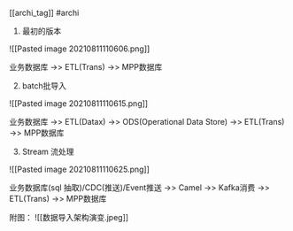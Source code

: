 [[archi_tag]] #archi 

1. 最初的版本

![[Pasted image 20210811110606.png]]

业务数据库 ->> ETL(Trans) ->>  MPP数据库



2. batch批导入

![[Pasted image 20210811110615.png]]



业务数据库 ->> ETL(Datax) ->> ODS(Operational Data Store) ->> ETL(Trans) ->> MPP数据库



3. Stream 流处理

![[Pasted image 20210811110625.png]]



业务数据库(sql 抽取)/CDC(推送)/Event推送 ->> Camel ->> Kafka消费 ->> ETL(Trans) ->> MPP数据库






附图：
![[数据导入架构演变.jpeg]]
